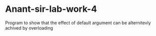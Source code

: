 # Anant-sir-lab-work-4
Program to show that the effect of default argument can be alternitevly achived by overloading
